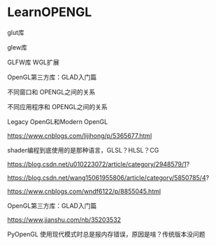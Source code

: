 # LearnOPENGL


glut库

glew库

GLFW库
WGL扩展

OpenGL第三方库：GLAD入门篇


不同窗口和 OPENGL之间的关系

不同应用程序和 OPENGL之间的关系

Legacy OpenGL和Modern OpenGL


https://www.cnblogs.com/lijihong/p/5365677.html


shader编程到底使用的是那种语言，GLSL？HLSL？CG

https://blog.csdn.net/u010223072/article/category/2948579/1?


https://blog.csdn.net/wang15061955806/article/category/5850785/4?


https://www.cnblogs.com/wndf6122/p/8855045.html


OpenGL第三方库：GLAD入门篇


https://www.jianshu.com/nb/35203532



PyOpenGL 使用现代模式时总是报内存错误，原因是啥？传统版本没问题
